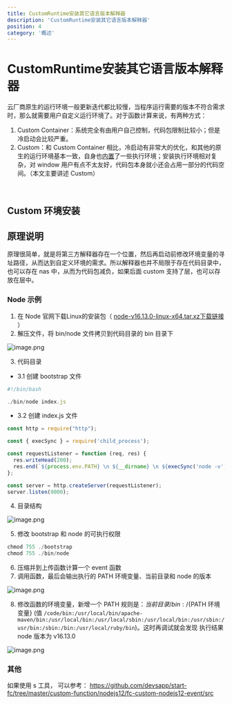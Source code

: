 ```yaml
---
title: CustomRuntime安装其它语言版本解释器
description: 'CustomRuntime安装其它语言版本解释器'
position: 4
category: '概述'
---
```

# CustomRuntime安装其它语言版本解释器


云厂商原生的运行环境一般更新迭代都比较慢，当程序运行需要的版本不符合需求时，那么就需要用户自定义运行环境了。对于函数计算来说，有两种方式：
​


1. Custom Container：系统完全有由用户自己控制，代码包限制比较小；但是冷启动会比较严重。
1. Custom：和 Custom Container 相比，冷启动有非常大的优化，和其他的原生的运行环境基本一致，自身也[内置](https://help.aliyun.com/document_detail/132044.html#title-wi6-beu-a0k)了一些执行环境；安装执行环境相对复杂，对 window 用户有点不太友好，代码包本身就小还会占用一部分的代码空间。（本文主要讲述 Custom）

​

## Custom 环境安装


## 原理说明


原理很简单，就是将第三方解释器存在一个位置，然后再启动前修改环境变量的寻址路径，从而达到自定义环境的需求。所以解释器也并不局限于存在代码目录中，也可以存在 nas 中，从而为代码包减负，如果后面 custom 支持了层，也可以存放在层中。


### Node 示例


1. 在 Node 官网下载Linux的安装包（ [node-v16.13.0-linux-x64.tar.xz下载链接](https://nodejs.org/dist/v16.13.0/node-v16.13.0-linux-x64.tar.xz) ）
1. 解压文件，将 bin/node 文件拷贝到代码目录的 bin 目录下

![image.png](https://img.alicdn.com/imgextra/i2/O1CN014wDV2H1JKclHn1koH_!!6000000001010-2-tps-1410-526.png)

3. 代码目录

- 3.1 创建 bootstrap 文件
```javascript
#!/bin/bash

./bin/node index.js
```

- 3.2 创建 index.js 文件
```javascript
const http = require("http");

const { execSync } = require('child_process');

const requestListener = function (req, res) {
  res.writeHead(200);
  res.end(`${process.env.PATH} \n ${__dirname} \n ${execSync('node -v')}`);
};

const server = http.createServer(requestListener);
server.listen(9000);
```

4. 目录结构

![image.png](https://img.alicdn.com/imgextra/i2/O1CN01WKbeTK1P7EsX0fdsJ_!!6000000001793-2-tps-2142-1536.png)

5. 修改 bootstrap 和 node 的可执行权限
```javascript
chmod 755 ./bootstrap
chmod 755 ./bin/node
```

6. 压缩并到上传函数计算一个 event 函数
6. 调用函数，最后会输出执行的 PATH 环境变量、当前目录和 node 的版本

![image.png](https://img.alicdn.com/imgextra/i2/O1CN01QIjHa01kPCLBZscDl_!!6000000004675-2-tps-2442-312.png)

8. 修改函数的环境变量，新增一个 PATH 规则是：${当前目录}/bin:/${PATH 环境变量} (值 `/code/bin:/usr/local/bin/apache-maven/bin:/usr/local/bin:/usr/local/sbin:/usr/local/bin:/usr/sbin:/usr/bin:/sbin:/bin:/usr/local/ruby/bin`)。这时再调试就会发现 执行结果 node 版本为 v16.13.0

![image.png](https://img.alicdn.com/imgextra/i3/O1CN0189MOZF1LQhF9ZNlSN_!!6000000001294-2-tps-2726-312.png)


### 其他

如果使用 s 工具， 可以参考： https://github.com/devsapp/start-fc/tree/master/custom-function/nodejs12/fc-custom-nodejs12-event/src



